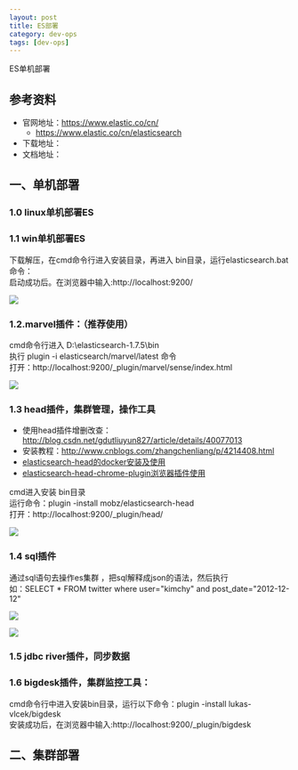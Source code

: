 ```yaml
---
layout: post
title: ES部署
category: dev-ops
tags: [dev-ops]
---
```


ES单机部署

## 参考资料
- 官网地址：https://www.elastic.co/cn/
  - https://www.elastic.co/cn/elasticsearch
- 下载地址：
- 文档地址：

## 一、单机部署
### 1.0 linux单机部署ES

### 1.1 win单机部署ES
下载解压，在cmd命令行进入安装目录，再进入 bin目录，运行elasticsearch.bat命令：  
启动成功后。在浏览器中输入:http://localhost:9200/

![](https://wdsheng0i.github.io/assets/images/2021/es/az.png)

### 1.2.marvel插件：（推荐使用）
cmd命令行进入 D:\elasticsearch-1.7.5\bin    
执行 plugin -i elasticsearch/marvel/latest 命令    
打开：http://localhost:9200/_plugin/marvel/sense/index.html

![](https://wdsheng0i.github.io/assets/images/2021/es/mv.png)

### 1.3 head插件，集群管理，操作工具
- 使用head插件增删改查：http://blog.csdn.net/gdutliuyun827/article/details/40077013
- 安装教程：http://www.cnblogs.com/zhangchenliang/p/4214408.html
- [elasticsearch-head的docker安装及使用](https://blog.csdn.net/robinhunan/article/details/106709399)
- [elasticsearch-head-chrome-plugin浏览器插件使用](https://blog.csdn.net/vtopqx/article/details/122347934)

cmd进入安装 bin目录    
运行命令：plugin -install mobz/elasticsearch-head        
打开：http://localhost:9200/_plugin/head/  

![](https://wdsheng0i.github.io/assets/images/2021/es/hd.png)

### 1.4 sql插件
通过sql语句去操作es集群 ，把sql解释成json的语法，然后执行       
如：SELECT * FROM twitter  where user="kimchy" and post_date="2012-12-12"   

![](https://wdsheng0i.github.io/assets/images/2021/es/sql1.png)

![](https://wdsheng0i.github.io/assets/images/2021/es/sql2.png)

### 1.5 jdbc river插件，同步数据

### 1.6 bigdesk插件，集群监控工具：  
cmd命令行中进入安装bin目录，运行以下命令：plugin -install lukas-vlcek/bigdesk      
安装成功后，在浏览器中输入:http://localhost:9200/_plugin/bigdesk  

## 二、集群部署